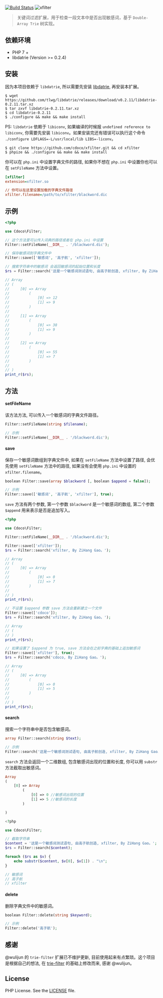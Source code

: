[![Build Status][travis-image]][travis-url]
![xfilter](https://img.shields.io/badge/branch-master-brightgreen.svg?style=flat-square)

> 关键词过滤扩展，用于检查一段文本中是否出现敏感词，基于 `Double-Array Trie` 树实现。

## 依赖环境

- PHP 7 +
- libdatrie (Version >= 0.2.4)

## 安装

因为本项目依赖于 `libdatrie`, 所以需要先安装 [libdatrie](https://github.com/tlwg/libdatrie), 再安装本扩展。

```shell
$ wget https://github.com/tlwg/libdatrie/releases/download/v0.2.11/libdatrie-0.2.11.tar.xz
$ tar zxvf libdatrie-0.2.11.tar.xz
$ cd libdatrie-0.2.11
$ ./configure && make && make install
```

PS: `libdatrie` 依赖于 `libiconv`, 如果编译的时候报 `undefined reference to libiconv`, 你需要先安装 `libiconv`。如果安装完还有错误可以执行这个命令 `./configure LDFLAGS=-L/usr/local/lib LIBS=-liconv`。

```shell
$ git clone https://github.com/cdoco/xfilter.git && cd xfilter
$ phpize && ./configure && make && make install
```

你可以在 `php.ini` 中设置字典文件的路径, 如果你不想在 `php.ini` 中设置你也可以在 `setFileName` 方法中设置。

```ini
[xfilter]
extension=xfilter.so

// 你可以在这里设置加载的字典文件路径
xfilter.filename=/path/to/xfilter/blackword.dic
```

## 示例

```php
<?php

use Cdoco\Filter;

// 这个方法里可以传入词典的路径或者在 php.ini 中设置
Filter::setFileName(__DIR__ . '/blackword.dic');

// 保存敏感词到字典文件中
Filter::save(['敏感词', '高子航', 'xfilter']);

// 搜索字符串中的敏感词 会返回敏感词的起始位置和长度
$rs = Filter::search('这是一个敏感词测试语句, 由高子航创造, xfilter, By ZiHang Gao。');

// Array
// (
//     [0] => Array
//         (
//             [0] => 12
//             [1] => 9
//         )
//
//     [1] => Array
//         (
//             [0] => 38
//             [1] => 9
//         )
//
//     [2] => Array
//         (
//             [0] => 55
//             [1] => 7
//         )
//
// )
print_r($rs);
```

## 方法

#### setFileName

该方法方法, 可以传入一个敏感词的字典文件路径。

```php
Filter::setFileName(string $filename);

// 示例
Filter::setFileName(__DIR__ . '/blackword.dic');
```

#### save

保存一个敏感词数组到字典文件中, 如果在 `setFileName` 方法中设置了路径, 会优先使用 `setFileName` 方法中的路径, 如果没有会使用 `php.ini` 中设置的 `xfilter.filename`。

```php
boolean Filter::save(array $blackword [, boolean $append = false]);

// 示例
Filter::save(['敏感词', '高子航', 'xfilter'], true);
```

`save` 方法有两个参数, 第一个参数 `$blackword` 是一个敏感词的数组, 第二个参数 `$append` 用来表示是否是追加写入。

```php
<?php

use Cdoco\Filter;

Filter::setFileName(__DIR__ . '/blackword.dic');

Filter::save(['xfilter']);
$rs = Filter::search('xfilter, By ZiHang Gao。');

// Array
// (
//     [0] => Array
//         (
//             [0] => 0
//             [1] => 7
//         )
//
// )
print_r($rs);

// 不设置 $append 参数 save 方法会重新建立一个文件
Filter::save(['cdoco']);
$rs = Filter::search('xfilter, By ZiHang Gao。');

// Array
// (
// )
print_r($rs);

// 如果设置了 $append 为 true, save 方法会在之前字典的基础上追加敏感词
Filter::save(['xfilter'], true);
$rs = Filter::search('cdoco, By ZiHang Gao。');

// Array
// (
//     [0] => Array
//         (
//             [0] => 0
//             [1] => 5
//         )
//
// )
print_r($rs);
```

#### search

搜索一个字符串中是否包含敏感词。

```php
array Filter::search(string $text);

// 示例
Filter::search('这是一个敏感词测试语句, 由高子航创造, xfilter, By ZiHang Gao。');
```

`search` 方法会返回一个二维数组, 包含敏感词出现的位置和长度, 你可以用 `substr` 方法截取出敏感词。

```php
Array
(
    [0] => Array
        (
            [0] => 0 //敏感词出现的位置
            [1] => 5 //敏感词的长度
        )

)

<?php

use Cdoco\Filter;

// 截取字符串
$content = '这是一个敏感词测试语句, 由高子航创造, xfilter, By ZiHang Gao。';
$rs = Filter::search($content);

foreach ($rs as $v) {
    echo substr($content, $v[0], $v[1]) . "\n";
}

// 敏感词
// 高子航
// xfilter
```

#### delete

删除字典文件中的敏感词。

```php
boolean Filter::delete(string $keyword);

// 示例
Filter::delete('高子航');
```

## 感谢

@wulijun 的 `trie-filter` 扩展已不维护更新, 目前使用起来有点繁琐。这个项目是根据自己的想法, 在 [trie-filter](https://github.com/wulijun/php-ext-trie-filter) 的基础上修改而来, 感谢 @wulijun。

## License

PHP License. See the [LICENSE](LICENSE) file.

[travis-url]: https://travis-ci.org/cdoco/xfilter
[travis-image]: https://travis-ci.org/cdoco/xfilter.svg
